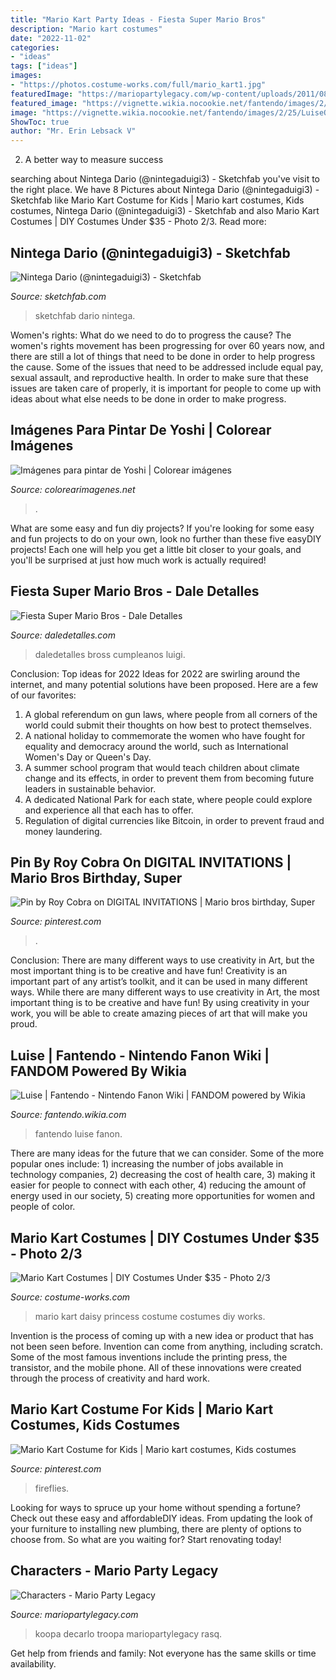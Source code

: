 ```yaml
---
title: "Mario Kart Party Ideas - Fiesta Super Mario Bros"
description: "Mario kart costumes"
date: "2022-11-02"
categories:
- "ideas"
tags: ["ideas"]
images:
- "https://photos.costume-works.com/full/mario_kart1.jpg"
featuredImage: "https://mariopartylegacy.com/wp-content/uploads/2011/08/shyguyprofile-275x275.png"
featured_image: "https://vignette.wikia.nocookie.net/fantendo/images/2/25/LuiseOmega.png/revision/latest?cb=20101031142207"
image: "https://vignette.wikia.nocookie.net/fantendo/images/2/25/LuiseOmega.png/revision/latest?cb=20101031142207"
ShowToc: true
author: "Mr. Erin Lebsack V"
---
```



2. A better way to measure success

	

		
searching about Nintega Dario (@nintegaduigi3) - Sketchfab you've visit to the right place. We have 8 Pictures about Nintega Dario (@nintegaduigi3) - Sketchfab like Mario Kart Costume for Kids | Mario kart costumes, Kids costumes, Nintega Dario (@nintegaduigi3) - Sketchfab and also Mario Kart Costumes | DIY Costumes Under $35 - Photo 2/3. Read more:
		
    
## Nintega Dario (@nintegaduigi3) - Sketchfab

<img loading=lazy src="https://media.sketchfab.com/models/a54e17e58ddf435d8272cc894a2076ec/thumbnails/f018617611154ae4b7c323e70bc52035/a7bd8d0743254a5ab35b9a499075b33a.jpeg" onerror="this.onerror=null;this.src='https://tse2.mm.bing.net/th?id=OIP.SQMtn9_BTFJEl6g-EM5w5QHaEK&amp;pid=15.1';" alt="Nintega Dario (@nintegaduigi3) - Sketchfab">

_Source: sketchfab.com_

>sketchfab dario nintega. 

	

Women's rights: What do we need to do to progress the cause?
The women's rights movement has been progressing for over 60 years now, and there are still a lot of things that need to be done in order to help progress the cause. Some of the issues that need to be addressed include equal pay, sexual assault, and reproductive health. In order to make sure that these issues are taken care of properly, it is important for people to come up with ideas about what else needs to be done in order to make progress.

    
## Imágenes Para Pintar De Yoshi | Colorear Imágenes

<img loading=lazy src="https://colorearimagenes.net/wp-content/uploads/2016/02/547x.jpg" onerror="this.onerror=null;this.src='https://tse1.mm.bing.net/th?id=OIP.uIhH3Z78M_y2K4zIeVrYPgHaGu&amp;pid=15.1';" alt="Imágenes para pintar de Yoshi | Colorear imágenes">

_Source: colorearimagenes.net_

>. 

	

What are some easy and fun diy projects?
If you're looking for some easy and fun projects to do on your own, look no further than these five easyDIY projects! Each one will help you get a little bit closer to your goals, and you'll be surprised at just how much work is actually required!

    
## Fiesta Super Mario Bros - Dale Detalles

<img loading=lazy src="https://i1.wp.com/www.daledetalles.com/wp-content/uploads/2016/02/22-23.jpg" onerror="this.onerror=null;this.src='https://tse2.mm.bing.net/th?id=OIP.aNvOecom_HuK9DJycj7V8gHaE8&amp;pid=15.1';" alt="Fiesta Super Mario Bros - Dale Detalles">

_Source: daledetalles.com_

>daledetalles bross cumpleanos luigi. 

	

Conclusion: Top ideas for 2022
Ideas for 2022 are swirling around the internet, and many potential solutions have been proposed. Here are a few of our favorites: 
1. A global referendum on gun laws, where people from all corners of the world could submit their thoughts on how best to protect themselves. 
2. A national holiday to commemorate the women who have fought for equality and democracy around the world, such as International Women's Day or Queen's Day. 
3. A summer school program that would teach children about climate change and its effects, in order to prevent them from becoming future leaders in sustainable behavior. 
4. A dedicated National Park for each state, where people could explore and experience all that each has to offer. 
5. Regulation of digital currencies like Bitcoin, in order to prevent fraud and money laundering.

    
## Pin By Roy Cobra On DIGITAL INVITATIONS | Mario Bros Birthday, Super

<img loading=lazy src="https://i.pinimg.com/736x/43/5f/5e/435f5ed8842b52c4a525f7534ba84fb4.jpg" onerror="this.onerror=null;this.src='https://tse1.mm.bing.net/th?id=OIP.XO2lvzvkI_BFizd75MNTDwHaLH&amp;pid=15.1';" alt="Pin by Roy Cobra on DIGITAL INVITATIONS | Mario bros birthday, Super">

_Source: pinterest.com_

>. 

	

Conclusion: There are many different ways to use creativity in Art, but the most important thing is to be creative and have fun!
Creativity is an important part of any artist’s toolkit, and it can be used in many different ways. While there are many different ways to use creativity in Art, the most important thing is to be creative and have fun! By using creativity in your work, you will be able to create amazing pieces of art that will make you proud.

    
## Luise | Fantendo - Nintendo Fanon Wiki | FANDOM Powered By Wikia

<img loading=lazy src="https://vignette.wikia.nocookie.net/fantendo/images/2/25/LuiseOmega.png/revision/latest?cb=20101031142207" onerror="this.onerror=null;this.src='https://tse2.mm.bing.net/th?id=OIP.u5fvYBhPb-WDWaWnSbQOCwHaIU&amp;pid=15.1';" alt="Luise | Fantendo - Nintendo Fanon Wiki | FANDOM powered by Wikia">

_Source: fantendo.wikia.com_

>fantendo luise fanon. 

	

There are many ideas for the future that we can consider. Some of the more popular ones include: 1) increasing the number of jobs available in technology companies, 2) decreasing the cost of health care, 3) making it easier for people to connect with each other, 4) reducing the amount of energy used in our society, 5) creating more opportunities for women and people of color.

    
## Mario Kart Costumes | DIY Costumes Under $35 - Photo 2/3

<img loading=lazy src="https://photos.costume-works.com/full/mario_kart1.jpg" onerror="this.onerror=null;this.src='https://tse4.mm.bing.net/th?id=OIP.JJW3bSP0yWj8IcT4LhDTcQHaKf&amp;pid=15.1';" alt="Mario Kart Costumes | DIY Costumes Under $35 - Photo 2/3">

_Source: costume-works.com_

>mario kart daisy princess costume costumes diy works. 

	

Invention is the process of coming up with a new idea or product that has not been seen before. Invention can come from anything, including scratch. Some of the most famous inventions include the printing press, the transistor, and the mobile phone. All of these innovations were created through the process of creativity and hard work.

    
## Mario Kart Costume For Kids | Mario Kart Costumes, Kids Costumes

<img loading=lazy src="https://i.pinimg.com/736x/53/f4/d7/53f4d74267e935960c440822e682faf1.jpg" onerror="this.onerror=null;this.src='https://tse3.mm.bing.net/th?id=OIP.UhLHZf85elQnd4kxjz90fAHaLH&amp;pid=15.1';" alt="Mario Kart Costume for Kids | Mario kart costumes, Kids costumes">

_Source: pinterest.com_

>fireflies. 

	

Looking for ways to spruce up your home without spending a fortune? Check out these easy and affordableDIY ideas. From updating the look of your furniture to installing new plumbing, there are plenty of options to choose from. So what are you waiting for? Start renovating today!

    
## Characters - Mario Party Legacy

<img loading=lazy src="https://mariopartylegacy.com/wp-content/uploads/2011/08/shyguyprofile-275x275.png" onerror="this.onerror=null;this.src='https://tse4.mm.bing.net/th?id=OIP.wb750P7stHfNTegKBExj-gHaHa&amp;pid=15.1';" alt="Characters - Mario Party Legacy">

_Source: mariopartylegacy.com_

>koopa decarlo troopa mariopartylegacy rasq. 

	

Get help from friends and family: Not everyone has the same skills or time availability.

